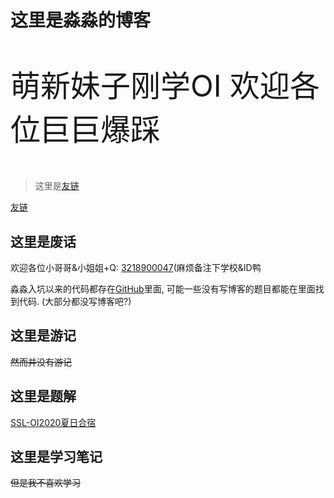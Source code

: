 # 这里是淼淼的博客

<font size="8">

萌新妹子刚学OI
欢迎各位巨巨爆踩

</font>

> 这里是[友链](//Other/友链.html)

[友链](//Other/友链.md)

## 这里是废话

欢迎各位小哥哥&小姐姐+Q: [3218900047](tencent://message/?uin=3218900047&Site=&Menu=yes)(麻烦备注下学校&ID鸭

淼淼入坑以来的代码都存在[GitHub](https://github.com/MXR612/OI-log)里面, 可能一些没有写博客的题目都能在里面找到代码. (大部分都没写博客吧?)

## 这里是游记

~~然而并没有游记~~

## 这里是题解

[SSL-OI2020夏日合宿](//Index/SSL-OI2020夏日合宿.html)


## 这里是学习笔记

~~但是我不喜欢学习~~